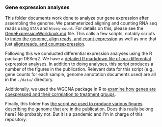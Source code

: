 ### Gene expression analyses

This folder documents work done to analyze our gene expression after assembling the genome. We parameterized aligning and counting RNA seq reads using `STAR` and `htseq-count`. For details on this, please see the [GeneExpressionWorkbook.md](https://github.com/AdamStuckert/Ranitomeya_imitator_genome/blob/master/GeneExpression/GeneExpressionWorkbook.md) file. This calls a few scripts, notably scripts to [index the genome, align reads, and count expression](https://github.com/AdamStuckert/Ranitomeya_imitator_genome/blob/master/GeneExpression/AlignmentReadCount.job) as well as one that just [alignsreads, and countsexpression](https://github.com/AdamStuckert/Ranitomeya_imitator_genome/blob/master/GeneExpression/ReadCount.job).

Following this we conducted differential expression analyses using the R package DESeq2. We have a [detailed R markdown file of our differential expression analyses](https://github.com/AdamStuckert/Ranitomeya_imitator_genome/blob/master/GeneExpression/MimeticGeneExpressionGeneLevel.Rmd). In addition to doing analyses, this script produces a number of the figures in the publication. Relevant data for this script (e.g., gene counts for each sample, genome annotation documents used) are all in the `./data/` directory. 

Additionally, we used the WGCNA package in R to [examine how genes are coexpressed and their correlation to treatment groups](https://github.com/AdamStuckert/Ranitomeya_imitator_genome/blob/master/GeneExpression/MimeticWGCNA.Rmd).

Finally, this folder has [the script we used to produce various figures describing the genome that are in the publication](https://github.com/AdamStuckert/Ranitomeya_imitator_genome/blob/master/GeneExpression/GenomeLengthFigure.R). Does this really belong here? No probably not. But it is a pandemic and I'm in charge of this repository.
